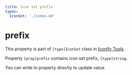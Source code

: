 ```yaml
title: Icon set prefix
types:
  IconSet: './index.md'
```

# prefix

This property is part of `[type]IconSet` class in [Iconify Tools](../index.md).

Property `[prop]prefix` contains icon set prefix, `[type]string`.

You can write to property directly to update value.
